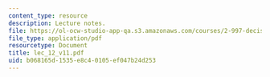 ```yaml
---
content_type: resource
description: Lecture notes.
file: https://ol-ocw-studio-app-qa.s3.amazonaws.com/courses/2-997-decision-making-in-large-scale-systems-spring-2004/b068165d1535e8c40105ef047b24d253_lec_12_v11.pdf
file_type: application/pdf
resourcetype: Document
title: lec_12_v11.pdf
uid: b068165d-1535-e8c4-0105-ef047b24d253
---
```

